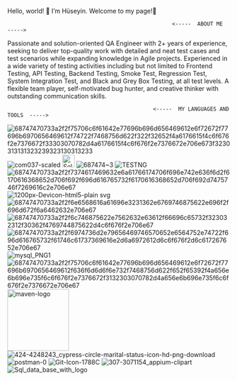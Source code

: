 Hello, world! 👋 I’m Hüseyin. Welcome to my page!🎉
 
 
                                                        <-----  ABOUT ME  ----->
Passionate and solution-oriented QA Engineer with 2+ years of experience, seeking to deliver top-quality work with detailed and neat test cases and test 
scenarios while expanding knowledge in Agile projects. 
Experienced in a wide variety of testing activities including but not limited to Frontend Testing, API Testing, Backend Testing, Smoke Test, Regression Test, System Integration Test, and Black and Grey Box Testing,
at all test levels. A flexible team player, self-motivated bug hunter, and creative thinker with outstanding communication skills.

                                                  <-----  MY LANGUAGES AND TOOLS  ----->

 ![68747470733a2f2f75706c6f61642e77696b696d656469612e6f72672f77696b6970656469612f74722f7468756d622f322f32652f4a6176615f4c6f676f2e7376672f33303070782d4a6176615f4c6f676f2e7376672e706e673f3230313131323239323130313233](https://user-images.githubusercontent.com/115991372/229299482-39849ca0-06d9-4ebf-b04c-e12b6011744b.png)
 ![com037-scaled](https://user-images.githubusercontent.com/115991372/229300389-2bbc6a61-235f-403f-bd13-7099a75e62af.jpg)
 <img width="28" alt="Selenium_Logo-1" src="https://user-images.githubusercontent.com/115991372/229301139-92c8f66f-a718-4e75-a887-54fbc47a8c13.png">
![687474~3](https://user-images.githubusercontent.com/115991372/229301211-708b909a-4f1e-44dd-8a59-907059a1497c.PNG)
![TESTNG](https://user-images.githubusercontent.com/115991372/229301275-b8f33a83-fe5e-4b48-b83e-aa0ed55f4f00.png)
![68747470733a2f2f7374617469632e6a61766174706f696e742e636f6d2f6170616368652d706f692f696d616765732f6170616368652d706f692d7475746f7269616c2e706e67](https://user-images.githubusercontent.com/115991372/229301485-2973fe36-8ad2-4a73-880f-2589a989f613.png)
![1200px-Devicon-html5-plain svg](https://user-images.githubusercontent.com/115991372/229301506-4bed9b9f-bb56-4ff1-b830-963973849a1a.png)
![68747470733a2f2f6e6568616a61696e3231362e6769746875622e696f2f696d672f6a6462632e706e67](https://user-images.githubusercontent.com/115991372/229301526-af16efbc-97ab-4a28-bb7e-a0c837163296.png)
![68747470733a2f2f6c746875622e7562632e63612f66696c65732f323032312f30362f4769744875622d4c6f676f2e706e67](https://user-images.githubusercontent.com/115991372/229301538-0cd436eb-05d2-41cc-b56b-d92c2c2debf5.png)
![68747470733a2f2f6974736d2e79656469746570652e6564752e74722f696d616765732f61746c61737369616e2d6a6972612d6c6f676f2d6c617267652e706e67](https://user-images.githubusercontent.com/115991372/229301562-0d8f16ad-47ce-45ee-9df7-2d8051814f79.png)
 ![mysql_PNG1](https://user-images.githubusercontent.com/115991372/229301609-21d3f508-d78c-4b62-a5e2-40c2355dc434.png)
![68747470733a2f2f75706c6f61642e77696b696d656469612e6f72672f77696b6970656469612f636f6d6d6f6e732f7468756d622f652f65392f4a656e6b696e735f6c6f676f2e7376672f3132303070782d4a656e6b696e735f6c6f676f2e7376672e706e67](https://user-images.githubusercontent.com/115991372/229301739-60eaed7e-ce1b-460f-87d5-d0ccbc88b283.png)
<img width="139" alt="maven-logo" src="https://user-images.githubusercontent.com/115991372/229301989-2978cb2d-0680-4224-8d36-8d4a83da718b.png">
![424-4248243_cypress-circle-marital-status-icon-hd-png-download](https://user-images.githubusercontent.com/115991372/229302043-5e848f11-24aa-4128-9ac5-f9ccb6ffe4fd.png)
![postman-0](https://user-images.githubusercontent.com/115991372/229302191-81ebf494-38a8-4318-abcf-22333e262a47.jpg)
![Git-Icon-1788C](https://user-images.githubusercontent.com/115991372/229302265-d1daf8e8-5755-4dec-a62c-5337ae8f36b0.png)
![307-3071154_appium-clipart](https://user-images.githubusercontent.com/115991372/229303222-82463fd9-c9b1-4fcc-b738-7ad56a881ab7.png)
![Sql_data_base_with_logo](https://user-images.githubusercontent.com/115991372/229303366-18492306-d7ff-43f6-9bba-3e5d0a2c87dd.png)





